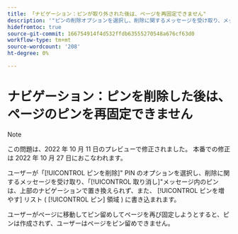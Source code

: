 ```yaml
---
title: 「ナビゲーション：ピンが取り外された後は、ページを再固定できません"
description: '"ピンの削除オプションを選択し、削除に関するメッセージを受け取り、メッセージの [ 元に戻す ] をクリックしてピンを置き換えようとすると、ピンは上部のナビゲーションで置き換えられず、ピンのリストに追加されません。ユーザーはページを固定できません。」'
hidefromtoc: true
source-git-commit: 166754914f4d532ffdb63555270548a676cf63d0
workflow-type: tm+mt
source-wordcount: '208'
ht-degree: 0%

---
```



# ナビゲーション：ピンを削除した後は、ページのピンを再固定できません

>[!NOTE]
>
>この問題は、2022 年 10 月 11 日のプレビューで修正されました。 本番での修正は 2022 年 10 月 27 日におこなわれます。

ユーザーが「[!UICONTROL ピンを削除]&quot; PIN のオプションを選択し、削除に関するメッセージを受け取り、「[!UICONTROL 取り消し]&quot;メッセージ内のピンは、上部のナビゲーションで置き換えられず、また、 [!UICONTROL ピンを増やす] リスト ( [!UICONTROL ピン] 領域 ) に書き込まれます。

ユーザーがページに移動してピン留めしてページを再び固定しようとすると、ピンは作成されず、ユーザーはページをピン留めできません。

